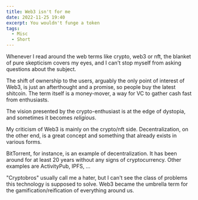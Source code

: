 ```yaml
---
title: Web3 isn't for me
date: 2022-11-25 19:40
excerpt: You wouldn't funge a token
tags:
  - Misc
  - Short
---
```


Whenever I read around the web terms like crypto, web3 or nft, the blanket of pure skepticism covers my eyes, and I can't stop myself from asking questions about the subject.

The shift of ownership to the users, arguably the only point of interest of Web3, is just an afterthought and a promise, so people buy the latest shitcoin.
The term itself is a money-mover, a way for VC to gather cash fast from enthusiasts.

The vision presented by the crypto-enthusiast is at the edge of dystopia, and sometimes it becomes _religious_.

My criticism of Web3 is mainly on the crypto/nft side. Decentralization, on the other end, is a great concept and something that already exists in various forms.

BitTorrent, for instance, is an example of decentralization. It has been around for at least 20 years without any signs of cryptocurrency.
Other examples are ActivityPub, IPFS, ...

"Cryptobros" usually call me a hater, but I can't see the class of problems this technology is supposed to solve.
Web3 became the umbrella term for the gamification/reification of everything around us.

